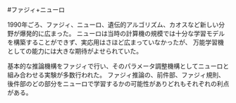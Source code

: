 #ファジィ+ニューロ

1990年ごろ、ファジィ、ニューロ、遺伝的アルゴリズム、カオスなど新しい分野が爆発的に広まった。
ニューロは当時の計算機の規模では十分な学習モデルを構築することができず、実応用はさほど広まっていなかったが、
万能学習機としての能力には大きな期待がよせられていた。

基本的な推論機構をファジィで行い、そのパラメータ調整機構としてニューロと組み合わせる実験が多数行われた。
ファジィ推論の、前件部、ファジィ規則、後件部のどの部分をニューロで学習するかの可能性がありどれもそれぞれの利点がある。
